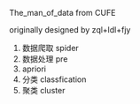 

The_man_of_data from CUFE

originally designed by zql+ldl+fjy
1. 数据爬取
   spider
2. 数据处理
   pre
3. 
   apriori
4. 分类
   classfication
5. 聚类
   cluster





# 